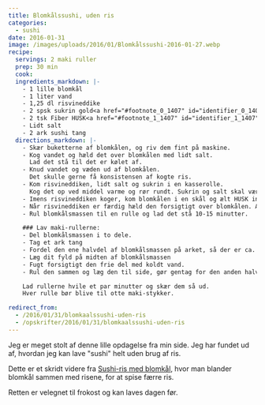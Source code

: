 ```yaml
---
title: Blomkålssushi, uden ris
categories:
  - sushi
date: 2016-01-31
image: /images/uploads/2016/01/Blomkålssushi-2016-01-27.webp
recipe:
  servings: 2 maki ruller
  prep: 30 min
  cook:
  ingredients_markdown: |-
    - 1 lille blomkål
    - 1 liter vand
    - 1,25 dl risvineddike
    - 2 spsk sukrin gold<a href="#footnote_0_1407" id="identifier_0_1407" class="footnote-link footnote-identifier-link" title="Du kan ogs&aring; bruge et andet s&oslash;demiddel, men dette gav et meget godt resultat.">1</a>
    - 2 tsk Fiber HUSK<a href="#footnote_1_1407" id="identifier_1_1407" class="footnote-link footnote-identifier-link" title="loppefr&oslash;skaller">2</a>
    - Lidt salt
    - 2 ark sushi tang
  directions_markdown: |-
    - Skær buketterne af blomkålen, og riv dem fint på maskine.
    - Kog vandet og hæld det over blomkålen med lidt salt.
      Lad det stå til det er kølet af.
    - Knud vandet og væden ud af blomkålen.
      Det skulle gerne få konsistensen af kogte ris.
    - Kom risvineddiken, lidt salt og sukrin i en kasserolle.
      Kog det op ved middel varme og rør rundt. Sukrin og salt skal være opløst.
    - Imens risvineddiken koger, kom blomkålen i en skål og ælt HUSK ind i det
    - Når risvineddiken er færdig hæld den forsigtigt over blomkålen. Ælt det sammen, så al risvineddiken optaget af blomkålsmassen.
    - Rul blomkålsmassen til en rulle og lad det stå 10-15 minutter.

    ### Lav maki-rullerne:
    - Del blomkålsmassen i to dele.
    - Tag et ark tang
    - Fordel den ene halvdel af blomkålsmassen på arket, så der er ca. 2 cm frit i den ene side.
    - Læg dit fyld på midten af blomkålsmassen
    - Fugt forsigtigt den frie del med koldt vand.
    - Rul den sammen og læg den til side, gør gentag for den anden halvdel af massen

    Lad rullerne hvile et par minutter og skær dem så ud.
    Hver rulle bør blive til otte maki-stykker.

redirect_from:
  - /2016/01/31/blomkaalssushi-uden-ris
  - /opskrifter/2016/01/31/blomkaalssushi-uden-ris
---
```


Jeg er meget stolt af denne lille opdagelse fra min side. Jeg har fundet ud af, hvordan jeg kan lave "sushi" helt uden brug af ris.

Dette er et skridt videre fra [Sushi-ris med blomkål](/sushi/2013/09/21/sushi-ris-med-blomkal/), hvor man blander blomkål sammen med risene, for at spise færre ris.

Retten er velegnet til frokost og kan laves dagen før.
